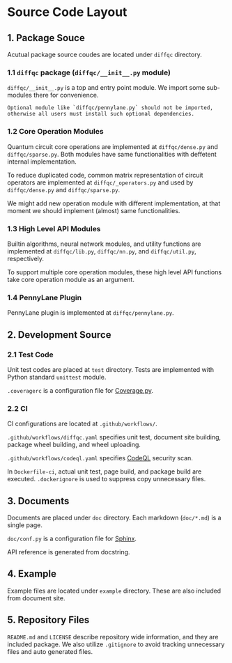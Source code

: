 # Source Code Layout


## 1. Package Souce
Acutual package source coudes are located under `diffqc` directory.


### 1.1 `diffqc` package (`diffqc/__init__.py` module)
`diffqc/__init__.py` is a top and entry point module. We import
some sub-modules there for convenience.

```{warning}
Optional module like `diffqc/pennylane.py` should not be imported,
otherwise all users must install such optional dependencies.
```


### 1.2 Core Operation Modules

Quantum circuit core operations are implemented at `diffqc/dense.py`
and `diffqc/sparse.py`. Both modules have same functionalities with
deffetent internal implementation.

To reduce duplicated code, common matrix representation of circuit
operators are implemented at `diffqc/_operators.py` and used by
`diffqc/dense.py` and `diffqc/sparse.py`.

We might add new operation module with different implementation, at
that moment we should implement (almost) same functionalities.

### 1.3 High Level API Modules

Builtin algorithms, neural network modules, and utility functions are
implemented at `diffqc/lib.py`, `diffqc/nn.py`, and `diffqc/util.py`,
respectively.

To support multiple core operation modules, these high level API
functions take core operation module as an argument.


### 1.4 PennyLane Plugin

PennyLane plugin is implemented at `diffqc/pennylane.py`.


## 2. Development Source

### 2.1 Test Code

Unit test codes are placed at `test` directory. Tests are implemented
with Python standard `unittest` module.


`.coveragerc` is a configuration file for
[Coverage.py](https://coverage.readthedocs.io/).

### 2.2 CI

CI configurations are located at `.github/workflows/`.

`.github/workflows/diffqc.yaml` specifies unit test, document site
building, package wheel building, and wheel uploading.

`.github/workflows/codeql.yaml` specifies
[CodeQL](https://codeql.github.com/) security scan.


In `Dockerfile-ci`, actual unit test, page build, and package build
are executed.
`.dockerignore` is used to suppress copy unnecessary files.

## 3. Documents

Documents are placed under `doc` directory. Each markdown (`doc/*.md`)
is a single page.

`doc/conf.py` is a configuration file for
[Sphinx](https://www.sphinx-doc.org/en/master/index.html).

API reference is generated from docstring.


## 4. Example

Example files are located under `example` directory. These are also
included from document site.


## 5. Repository Files

`README.md` and `LICENSE` describe repository wide information, and
they are included package. We also utilize `.gitignore` to avoid
tracking unnecessary files and auto generated files.
